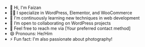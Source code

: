 - 👋 Hi, I'm Faizan
- 👨‍💻 I specialize in WordPress, Elementor, and WooCommerce
- 🌱 I'm continuously learning new techniques in web development
- 💬 I’m open to collaborating on WordPress projects
- 📧 Feel free to reach me via [Your preferred contact method]
- 😄 Pronouns: He/Him
- ⚡ Fun fact: I'm also passionate about photography!
